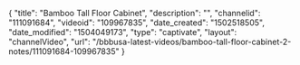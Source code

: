 {
    "title": "Bamboo Tall Floor Cabinet",
    "description": "",
    "channelid": "111091684",
    "videoid": "109967835",
    "date_created": "1502518505",
    "date_modified": "1504049173",
    "type": "captivate",
    "layout": "channelVideo",
    "url": "\/bbbusa-latest-videos\/bamboo-tall-floor-cabinet-2-notes\/111091684-109967835"
}
